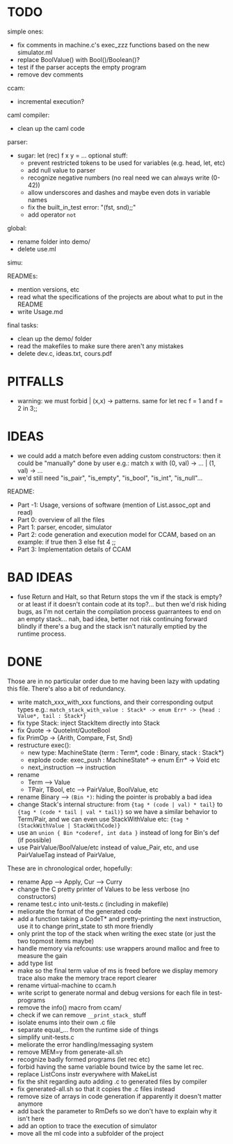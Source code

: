 # TODO

simple ones:
- fix comments in machine.c's exec_zzz functions based on the new simulator.ml
- replace BoolValue() with Bool()/Boolean()?
- test if the parser accepts the empty program
- remove dev comments

ccam:
- incremental execution?

caml compiler:
- clean up the caml code

parser:
- sugar: let (rec) f x y = ...
  optional stuff:
  - prevent restricted tokens to be used for variables (e.g. head, let, etc)
  - add null value to parser
  - recognize negative numbers (no real need we can always write (0-42))
  - allow underscores and dashes and maybe
    even dots in variable names
  - fix the built_in_test error: "(fst, snd);;"
  - add operator `not`

global:
- rename folder into demo/
- delete use.ml

simu:

READMEs:
- mention versions, etc
- read what the specifications of the projects are about what to put in the README
- write Usage.md


final tasks:
- clean up the demo/ folder
- read the makefiles to make sure there aren't any mistakes
- delete dev.c, ideas.txt, cours.pdf

# PITFALLS
- warning: we must forbid | (x,x) -> patterns.
  same for let rec f = 1 and f = 2 in 3;;

# IDEAS
- we could add a match before even adding custom constructors:
  then it could be "manually" done by user e.g.:
  match x with (0, val) -> ... | (1, val) -> ...
- we'd still need "is_pair", "is_empty", "is_bool", "is_int", "is_null"...

README:
- Part -1: Usage, versions of software (mention of List.assoc_opt and read)
- Part 0: overview of all the files
- Part 1: parser, encoder, simulator
- Part 2: code generation and execution model for CCAM, based on an example:
  if true then 3 else fst 4 ;;
- Part 3: Implementation details of CCAM

# BAD IDEAS
- fuse Return and Halt, so that Return stops the vm if the stack is empty? or at least if
  it doesn't contain code at its top?... but then we'd risk hiding bugs, as I'm not certain
  the compilation process guarrantees to end on an empty stack... nah, bad idea,
  better not risk continuing forward blindly if there's a bug and the stack isn't naturally
  emptied by the runtime process.

# DONE

Those are in no particular order due to me having been lazy with updating this file.
There's also a bit of redundancy.
  - write match_xxx_with_xxx functions, and their corresponding output types
    e.g.: `match_stack_with_value : Stack* -> enum Err* -> {head : Value*, tail : Stack*}`
  - fix type Stack: inject StackItem directly into Stack
  - fix Quote -> QuoteInt/QuoteBool
  - fix PrimOp -> {Arith, Compare, Fst, Snd}
  - restructure exec():
    - new type: MachineState {term : Term*, code : Binary, stack : Stack*}
    - explode code:
      exec_push : MachineState* -> enum Err* -> Void
      etc
    - next_instruction --> instruction
  - rename
    - Term --> Value
    - TPair, TBool, etc --> PairValue, BoolValue, etc
  - rename Binary --> `(Bin *)`: hiding the pointer is probably a bad idea
  - change Stack's internal structure:
    from `{tag * (code | val) * tail}` to `{tag * (code * tail | val * tail)}`
    so we have a similar behavior to Term/Pair, and we can even use
    StackWithValue etc:
    `{tag * (StackWithValue | StackWithCode)}`
  - use an `union { Bin *coderef, int data }` instead of long for Bin's def (if possible)
  - use PairValue/BoolValue/etc instead of value_Pair, etc, and use PairValueTag instead of PairValue,

These are in chronological order, hopefully:
- rename App --> Apply, Cur --> Curry
- change the C pretty printer of Values to be less verbose (no constructors)
- rename test.c into unit-tests.c (including in makefile)
- meliorate the format of the generated code
- add a function taking a CodeT* and pretty-printing the next instruction,
  use it to change print_state to sth more friendly
- only print the top of the stack when writing the exec state (or just the
  two topmost items maybe)
- handle memory via refcounts:
  use wrappers around malloc and free to measure the gain
- add type list
- make so the final term value of ms is freed before we display memory trace
  also make the memory trace report clearer
- rename virtual-machine to ccam.h
- write script to generate normal and debug versions for each file in
  test-programs
- remove the info() macro from ccam/
- check if we can remove `__print_stack_` stuff
- isolate enums into their own .c file
- separate equal_... from the runtime side of things
- simplify unit-tests.c
- meliorate the error handling/messaging system
- remove MEM=y from generate-all.sh
- recognize badly formed programs (let rec etc)
- forbid having the same variable bound twice by the same let rec.
- replace ListCons instr everywhere with MakeList
- fix the shit regarding auto adding .c to generated files by compiler
- fix generated-all.sh so that it copies the .c files instead
- remove size of arrays in code generation if apparently it doesn't matter
anymore
- add back the parameter to RmDefs so we don't have to explain why it isn't here
- add an option to trace the execution of simulator
- move all the ml code into a subfolder of the project
